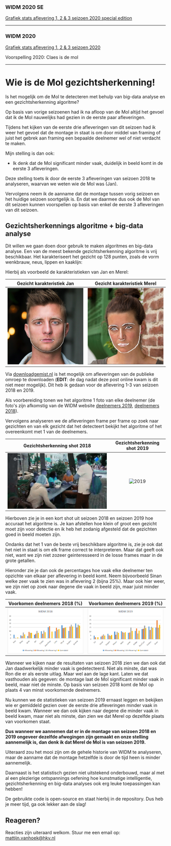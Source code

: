 ### WIDM 2020 SE

[Grafiek stats aflevering 1, 2 & 3 seizoen 2020 special edition](https://vega.github.io/editor/#/gist/3a1a1861a3fe548a412fd164987646b0/widm_2020_SE.json/view)

* * *

### WIDM 2020

[Grafiek stats aflevering 1, 2 & 3 seizoen 2020](https://vega.github.io/editor/#/url/vega-lite/N4KABGBEDGD2B2AzAlgc0gLjMSA3ZApgO6bYwIAuy8ArrDQM4DqyAJhQBakAsADLwBooceFVr0GACQJoOFUgGZ+AX2UDwUVgEMKW0jnhaAtgVKRtugLQBOaACNrARi1a7CrdYLWFBLQu2OABz8AGx2AOwEdiEuAKyQahqQRloATgDWZnZpkOoQkATwcKzU6FigEPlwADawqfqQFACeAA6mWJDwsEbUWtW5UCgE1axmBC3IDLCspomVwrDVNEbw+hrzja3tUF09hv1584OEI2ZtqVMIueuVkFOp8lgA2jcbqbB210e3WvDIul9vlAetUAFaMaAcdJ6Q7fGDVLQEBiAuF2GisVhNFFHRq9bEbUFaZDpUywnGGTi-fG3aoEBCEan5UGwDhU15gAC6ZPyVAotLMkBuc1uFFgiyoLVIL2+OGabTMu16B2Ow1GHXOl1Wwvmsq2Cu6SoGkCGpw640m01m3LIcu2kAAjjRfrydMhcKSVaaoABSMC4MUZbqFI2IOopR5QAB0jkQCRuXJukAAHg1bfq9n0Qyc1VBzVMZkbefyOgkyZAseVNvKOo7nf9Xe6s6qzL7-XV0kGtRphbi+dtpbcmABJAAiAFkwAAmXjT7GQADiSLqFAIBFSrDAsBaYFQBB6GNVfoDHZM8E37tSYDsMhmYC0iFpF9KwY0CfyRDYnB4giSABIGJCe56B0cgUC0DAYAA9JB7qoFokaoP8HA0HYkbILAkEARwQEwQQcGWNU-wEDB3CRrwkaTpGoJTKshzmDoWgMAQFDIuUiYWFoNj2E4LhuB4Xg+H4ATBLwYSRNEcRSuyFRApAGpiqsHS-PWjK5hM+Z2vej5rqUYCOKpkCtsenakI4sTRpOSjWNw1ixIE1ghIECjcOE7LapUMlwvJVwdGiGJYta+R5paZhaQQT7wKgekGUZ7YmVg1gUSEjjcEok7cMl9lONYbnWp5OLeYpwgIkiBnBQWSkPuFOmRdFgU+kecWnjwkbcLE3CBCEsRBI44SOI4ISibEuXSey+SFWYhLEqSY1qRaFVQGFEVRfp9WGY1gbNVggSRgolmxCECj2ZOKWxAornfO5ED5RsE0dMyrK0bNBTqSFlXaakumrc9sWbcGWBmRRfB7YEk5nZOllOMNl15c9d1QLS9IzUCc0aaFVXLXVP0bSe-16eRqXnYdQSBOEbWDdDRxXdgcNrpqZgguCWHQmVr0LZAS01StMU4-FYAhJGjkQ9Y4Si2DIRk7wOUw6NKNyXTCkKjoj2s-NmkY1zWNy79uNFYl4RKAoh3cJZJ0nU4I0yrTFyKx07yfGt5Xqx9X0822f1FZRsThE4e0uUbEOxLwpOW0cN23PDuKGKraPvdVn21d92u81tek7b1-WDYNDmOAouehzq1v00pfwAo7bPO-HumTm7xmp+R1gObwZneCEYM2cEjgFx5Re21AfmYjHb2LRrCdRTXa063z4SRkHCh7fwZ2ONOgSU-M1Ph+NCs+cViLIuXavoy7tUT9j7u66QiUhNZsS3-1k6BIEQSid3129zvkBTSSQ-s5zY9TrXJqeMZ4Zzzi5bgjheAKDst7V+NM5aRwelSA+scR7H3HoAj2pBLK7QNr1BQIteDhCcmdOBm8oCR0Rn8ZGsknZHyrifTBF8AYC0bp1PqItSbdRCCEMh78irJGQGCCEUIYTPToXHTGp9k7nz5uZXgGUOpENStfIIjc+EIO3gIikKsUHDw5qPauTC+aQMjOEA6IsTr9VvudQI3ANGyUjvbH+lcpHGNTuZWxHUKbe3CI5awk4HFeS0WYMQYi5YSLQQwjBk8U541zmRJ+-AAk5w6gbC6VM8ryxth-ZSZdUb6L-rpBQRop71w3vwrI6JB56N-oY2qJTYmyNTv1SMoNSbeFFqlRw1ghpBIKiEjo0ASr73ERXehmNGlnzrvE0i-BRag0gZnPBa9KgVM0TkgRX8aFwkiQY9BYApkyJmUVXqFlRKB0clLeeq9+m3UGVAJBT0InjMkZrI5skynxJ2uY7xR1c7C29goO5EcHmQCoQyWprj3nuPieZXqQdLF+MnCENq0tMmy0cWCxmIiWZQomTCppJzSAC1Fgoh+zdb6ounIEmWVsNnFx2MrZBYzD5vP-h8uEXzTmUWRai2IThUoOUfrwulYdKl2w+C4glHLYVFQUNGXpPCUrEIFQEk6oqMX0qxZs0JeJ8XsuKXK0g5EjpOF4EHOyRtvZ2T8W5eM3YQDKCAA/view)

Voorspelling 2020: Claes is de mol

* * *

# Wie is de Mol gezichtsherkenning!

Is het mogelijk om de Mol te detecteren met behulp van big-data analyse en een gezichtsherkenning algoritme?

Op basis van vorige seizoenen had ik na afloop van de Mol altijd het gevoel dat ik de Mol nauwelijks had gezien in de eerste paar afleveringen. 

Tijdens het kijken van de eerste drie afleveringen van dit seizoen had ik weer het gevoel dat de montage in staat is om door middel van framing of juist het gebrek aan framing een bepaalde deelnemer wel of niet verdacht te maken. 

Mijn stelling is dan ook:
* Ik denk dat de Mol significant minder vaak, duidelijk in beeld komt in de eerste 3 afleveringen.

Deze stelling toets ik door de eerste 3 afleveringen van seizoen 2018 te analyseren, waarvan we weten wie de Mol was (Jan). 

Vervolgens neem ik de aanname dat de montage tussen vorig seizoen en het huidige seizoen soortgelijk is. En dat we daarmee dus ook de Mol van dit seizoen kunnen voorspellen op basis van enkel de eerste 3 afleveringen van dit seizoen.

## Gezichtsherkennings algoritme + big-data analyse
Dit willen we gaan doen door gebruik te maken algoritmes en big-data analyse. Een van de meest bekende gezichtsherkenning algoritme is vrij beschikbaar. Het karakteriseert het gezicht op 128 punten, zoals de vorm wenkbrauw, neus, lippen en kaaklijn: 

Hierbij als voorbeeld de karakteristieken van Jan en Merel:

Gezicht karakteristiek Jan             |  Gezicht karakteristiek Merel
:-------------------------:|:-------------------------:
![2018](img/jan_2018.jpg "jan")  |  ![2019](img/merel_2019.jpg "merel")

Via [downloadgemist.nl](http://downloadgemist.nl) is het mogelijk om afleveringen van de publieke omroep te downloaden (**EDIT**: de dag nadat deze post online kwam is dit niet meer mogelijk). Dit heb ik gedaan voor de aflevering 1-3 van seizoen 2018 en 2019. 

Als voorbereiding tonen we het algoritme 1 foto van elke deelnemer (de foto's zijn afkomstig van de WIDM website [deelnemers 2019](https://wieisdemol.avrotros.nl/home/), [deelnemers 2018](https://wieisdemol.avrotros.nl/archief/#/&filter=season:seizoen%2018%7Ccategories:kandidaten&sort=datetime:desc&page=1&layout=list)). 

Vervolgens analyseren we de afleveringen frame per frame op zoek naar gezichten en van elk gezicht dat het detecteert bekijkt het algoritme of het overeenkomt met 1 van de deelnemers.

Gezichtsherkenning shot 2018             |  Gezichtsherkenning shot 2019
:-------------------------:|:-------------------------:
![2018](img/widm_2018.gif)  |  ![2019](img/widm_2019.gif)

Hierboven zie je in een kort shot uit seizoen 2018 en seizoen 2019 hoe accuraat het algoritme is. Je kan afstellen hoe klein of groot een gezicht moet zijn voor detectie en ik heb het zodanig afgesteld dat de gezichten goed in beeld moeten zijn.

Ondanks dat het 1 van de beste vrij beschikbare algoritme is, zie je ook dat het niet in staat is om elk frame correct te interpreteren. Maar dat geeft ook niet, want we zijn niet zozeer geinteresseerd in de losse frames maar in de grote getallen. 

Hieronder zie je dan ook de percentages hoe vaak elke deelnemer ten opzichte van elkaar per aflevering in beeld komt. Neem bijvoorbeeld Sinan welke zeer vaak te zien was in aflevering 2 (bijna 25%). Maar ook hier weer, we zijn niet op zoek naar degene die vaak in beeld zijn, maar juist minder vaak.

Voorkomen deelnemers 2018 (%)             |  Voorkomen deelnemers 2019 (%)
:-------------------------:|:-------------------------:
![2018](img/widm_2018_df.png)  |  ![2019](img/widm_2019_df.png)

Wanneer we kijken naar de resultaten van seizoen 2018 zien we dan ook dat Jan daadwerkelijk minder vaak is gedetecteerd. Niet als minste, dat was Ron die er als eerste uitlag. Maar wel aan de lage kant. Laten we dat vasthouden als gegeven: de montage laat de Mol significant minder vaak in beeld, maar niet de minste. Op basis van seizoen 2018 komt de Mol op plaats 4 van minst voorkomende deelnemers.

Nu kunnen we de statistieken van seizoen 2019 ernaast leggen en bekijken wie er gemiddeld gezien over de eerste drie afleveringen minder vaak in beeld kwam. Wanneer we dan ook kijken naar degene die minder vaak in beeld kwam, maar niet als minste, dan zien we dat Merel op dezelfde plaats van voorkomen staat. 

**Dus wanneer we aannemen dat er in de montage van seizoen 2018 en 2019 ongeveer dezelfde afwegingen zijn gemaakt en onze  stelling aannemelijk is, dan denk ik dat Merel de Mol is van seizoen 2019.**

Uiteraard zou het mooi zijn om de gehele historie van WIDM te analyseren, maar de aanname dat de montage hetzelfde is door de tijd heen is minder aannemelijk. 

Daarnaast is het statistisch gezien niet uitstekend onderbouwd, maar al met al een plezierige ontspannings oefening hoe kunstmatige intelligentie, gezichtsherkenning en big-data analyses ook erg leuke toepassingen kan hebben!

De gebruikte code is open-source en staat hierbij in de repository. 
Dus heb je meer tijd, ga ook lekker aan de slag!

## Reageren?
Reacties zijn uiteraard welkom. Stuur me een email op: mattijn.vanhoek@hkv.nl

